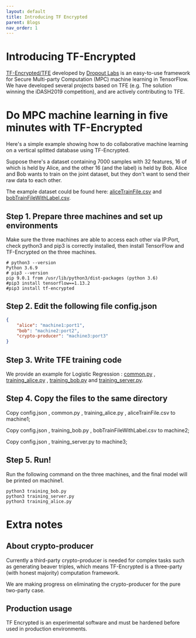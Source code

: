 ```yaml
---
layout: default
title: Introducing TF Encrypted
parent: Blogs
nav_order: 1
---
```


# Introducing TF-Encrypted

[TF-Encrypted/TFE](https://tf-encrypted.io/) developed by [Dropout Labs](https://dropoutlabs.com/) is an easy-to-use framework for Secure Multi-party Computation (MPC) machine learning in TensorFlow. We have developed several projects based on TFE (e.g. The solution winning the iDASH2019 competition), and are actively contributing to TFE.

# Do MPC machine learning in five minutes with TF-Encrypted

Here's a simple example showing how to do collaborative machine learning on a vertical splitted database using TF-Encrypted. 

Suppose there's a dataset containing 7000 samples with 32 features, 16 of which is held by Alice, and the other 16 (and the label) is held by Bob. Alice and Bob wants to train on the joint dataset, but they don't want to send their raw data to each other.

The example dataset could be found here: [aliceTrainFile.csv](https://raw.githubusercontent.com/Alibaba-Gemini-Lab/tf-encrypted/master/examples/logistic/aliceTrainFile.csv)  and [bobTrainFileWithLabel.csv](https://raw.githubusercontent.com/Alibaba-Gemini-Lab/tf-encrypted/master/examples/logistic/bobTrainFileWithLabel.csv).

## Step 1. Prepare three machines and set up environments

Make sure the three machines are able to access each other via IP:Port, check python3 and pip3 is correctly installed, then install TensorFlow and TF-Encrypted on the three machines.

```shell
# python3 --version
Python 3.6.9
# pip3 --version
pip 9.0.1 from /usr/lib/python3/dist-packages (python 3.6)
#pip3 install tensorflow==1.13.2
#pip3 install tf-encrypted
```


## Step 2. Edit the following file config.json

```json
{
    "alice": "machine1:port1",
    "bob": "machine2:port2",
    "crypto-producer": "machine3:port3"
}
```

## Step 3. Write TFE training code
We provide an example for Logistic Regression :  [common.py](https://raw.githubusercontent.com/Alibaba-Gemini-Lab/tf-encrypted/master/examples/logistic/common.py) , [training_alice.py](https://raw.githubusercontent.com/Alibaba-Gemini-Lab/tf-encrypted/master/examples/logistic/training_alice.py) , [training_bob.py](https://raw.githubusercontent.com/Alibaba-Gemini-Lab/tf-encrypted/master/examples/logistic/training_bob.py)  and [training_server.py](https://raw.githubusercontent.com/Alibaba-Gemini-Lab/tf-encrypted/master/examples/logistic/training_server.py). 

## Step 4. Copy the files to the same directory

Copy config.json , common.py , training_alice.py , aliceTrainFile.csv to  machine1; 

Copy config.json ,  training_bob.py , bobTrainFileWithLabel.csv to machine2;

Copy config.json ,  training_server.py to machine3;

## Step 5. Run!

Run the following command on the three machines, and the final model will be printed on machine1. 
```shell
python3 training_bob.py
python3 training_server.py
python3 training_alice.py
```

# Extra notes

## About crypto-producer
Currently a third-party crypto-producer is needed for complex tasks such as generating beaver triples, which means TF-Encrypted is a three-party (with honest majority) computation framework. 

We are making progress on eliminating the crypto-producer for the pure two-party case.

## Production usage
TF Encrypted is an experimental software and must be hardened before used in production environments.  
